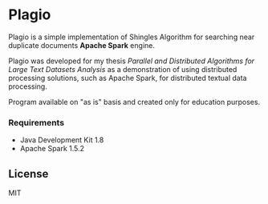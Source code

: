 # Plagio

Plagio is a simple implementation of Shingles Algorithm for searching near duplicate documents **Apache Spark** engine.

Plagio was developed for my thesis *Parallel and Distributed Algorithms for Large Text Datasets Analysis* as a demonstration of using distributed processing solutions, such as Apache Spark, for distributed textual data processing.

Program available on "as is" basis and created only for education purposes.

### Requirements
  - Java Development Kit 1.8
  - Apache Spark 1.5.2

## License
MIT
